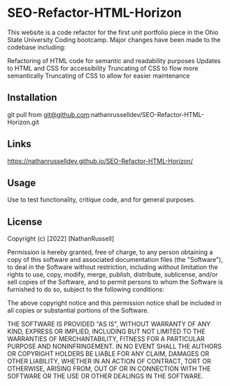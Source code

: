 # SEO-Refactor-HTML-Horizon

This website is a code refactor for the first unit portfolio piece in the Ohio State University Coding bootcamp. Major changes have been made to the codebase including:

Refactoring of HTML code for semantic and readability purposes
Updates to HTML and CSS for accessibility
Truncating of CSS to flow more semantically
Truncating of CSS to allow for easier maintenance

## Installation

git pull from git@github.com:nathanrusselldev/SEO-Refactor-HTML-Horizon.git

## Links

https://nathanrusselldev.github.io/SEO-Refactor-HTML-Horizon/

## Usage

Use to test functionality, critique code, and for general purposes. 

## License
Copyright (c) [2022] [NathanRussell]

Permission is hereby granted, free of charge, to any person obtaining a copy
of this software and associated documentation files (the "Software"), to deal
in the Software without restriction, including without limitation the rights
to use, copy, modify, merge, publish, distribute, sublicense, and/or sell
copies of the Software, and to permit persons to whom the Software is
furnished to do so, subject to the following conditions:

The above copyright notice and this permission notice shall be included in all
copies or substantial portions of the Software.

THE SOFTWARE IS PROVIDED "AS IS", WITHOUT WARRANTY OF ANY KIND, EXPRESS OR
IMPLIED, INCLUDING BUT NOT LIMITED TO THE WARRANTIES OF MERCHANTABILITY,
FITNESS FOR A PARTICULAR PURPOSE AND NONINFRINGEMENT. IN NO EVENT SHALL THE
AUTHORS OR COPYRIGHT HOLDERS BE LIABLE FOR ANY CLAIM, DAMAGES OR OTHER
LIABILITY, WHETHER IN AN ACTION OF CONTRACT, TORT OR OTHERWISE, ARISING FROM,
OUT OF OR IN CONNECTION WITH THE SOFTWARE OR THE USE OR OTHER DEALINGS IN THE
SOFTWARE.
